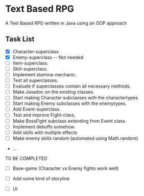 # Text Based RPG
A Text Based RPG written in Java using an OOP approach

## Task List
- [X] Character-superclass.
- [X] Enemy-superclass -- Not needed
- [ ] Item-superclass.
- [ ] Skill-superclass.
- [ ] Implement stamina-mechanic.
- [ ] Test all superclasses.
- [ ] Evaluate if superclasses contain all necessary methods.
- [ ] Make Javadoc on the existing classes.
- [ ] Start making Character subclasses with the charactertypes.
- [ ] Start making Enemy subclasses with the enemytypes.
- [ ] Add Event-superclass.
- [ ] Test and improve Fight-class,
- [ ] Make BossFight subclass extending from Event class.
- [ ] Implement debuffs somehow.
- [ ] Add skills with multiple effects
- [ ] Make enemy skills random (automated using Math.random)
- ...


TO BE COMPLETED
- [ ] Base-game (Character vs Enemy fights work well)
- [ ] Add some kind of storyline
- [ ] UI

